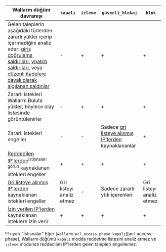 | Wallarm düğüm davranışı | `kapalı` | `izleme` | `güvenli_blokaj` |`blok` |
| -------- | - | - | - | -|
| Gelen taleplerin aşağıdaki türlerden zararlı yükler içerip içermediğini analiz eder: [giriş doğrulama saldırıları](../about-wallarm/protecting-against-attacks.md#input-validation-attacks), [vpatch saldırıları](../user-guides/rules/vpatch-rule.md), veya [düzenli ifadelere dayalı olarak algılanan saldırılar](../user-guides/rules/regex-rule.md) | - | + | + | + |
| Zararlı istekleri Wallarm Buluta yükler, böylece olay listesinde görüntülenirler | - | + | + | + |
| Zararlı istekleri engeller | - | - | Sadece [gri listeye alınmış IP'lerden](../user-guides/ip-lists/graylist.md) kaynaklananlar | + |
| [Reddedilen IP'lerden](../user-guides/ip-lists/denylist.md)<sup>istisnaları görün</sup> kaynaklanan istekleri engeller | + | + | + | + |
| [Gri listeye alınmış IP'lerden](../user-guides/ip-lists/graylist.md) kaynaklanan istekleri engeller | Gri listeyi analiz etmez | - | Sadece zararlı yük içerenleri | Gri listeyi analiz etmez |
| [İzin verilen IP'lerden](../user-guides/ip-lists/allowlist.md) kaynaklanan isteklere izin verir | + | + | + | + |

!!! uyarı "İstisnalar"
    Eğer [`wallarm_acl_access_phase kapalı`][acl-access-phase], Wallarm düğümü `kapalı` modda reddetme listesini analiz etmez ve `izleme` modunda reddedilen IP'lerden gelen talepleri engellemez.